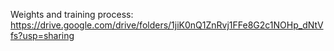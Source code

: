 Weights and training process:
https://drive.google.com/drive/folders/1jiK0nQ1ZnRvj1FFe8G2c1NOHp_dNtVfs?usp=sharing
